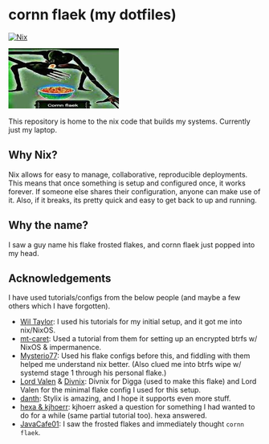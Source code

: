# cornn flaek (my dotfiles)

[![Nix](https://img.shields.io/badge/built_with-nix-blueviolet?style=for-the-badge&logo=nixos)](https://nixos.org)

![cornn flaek](assets/cornn-flaek.jpg "Cornn Flaek")

This repository is home to the nix code that builds my systems. Currently just my laptop.

## Why Nix?

Nix allows for easy to manage, collaborative, reproducible deployments. This means that once something is setup and
configured once, it works forever. If someone else shares their configuration, anyone can make use of it. Also, if it
breaks, its pretty quick and easy to get back to up and running.

## Why the name?

I saw a guy name his flake frosted flakes, and cornn flaek just popped into my head.

## Acknowledgements

I have used tutorials/configs from the below people (and maybe a few others which I have forgotten).

- [Wil Taylor]: I used his tutorials for my initial setup, and it got me into nix/NixOS.
- [mt-caret]: Used a tutorial from them for setting up an encrypted btrfs w/ NixOS & impermanence.
- [Mysterio77]: Used his flake configs before this, and fiddling with them helped me understand nix better. (Also clued
  me into btrfs wipe w/ systemd stage 1 through his personal flake.)
- [Lord Valen] & [Divnix]: Divnix for Digga (used to make this flake) and Lord Valen for the minimal flake config I used
  for this setup.
- [danth]: Stylix is amazing, and I hope it supports even more stuff.
- [hexa & kjhoerr]: kjhoerr asked a question for something I had wanted to do for a while (same partial tutorial too).
  hexa answered.
- [JavaCafe01]: I saw the frosted flakes and immediately thought `cornn flaek`.

<!-- Links -->

[Wil Taylor]: https://linktr.ee/nixos
[mt-caret]: https://github.com/mt-caret
[Mysterio77]: https://github.com/Misterio77
[Lord Valen]: https://github.com/Lord-Valen
[Divnix]: https://github.com/divnix
[danth]: https://github.com/danth
[hexa & kjhoerr]: https://discourse.nixos.org/t/impermanence-vs-systemd-initrd-w-tpm-unlocking/25167/2
[JavaCafe01]: https://github.com/JavaCafe01/frostedflakes
